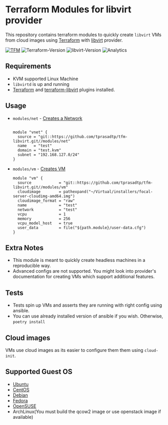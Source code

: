 # Terraform Modules for libvirt provider

This repository contains terraform modules to quickly create `libvirt` VMs from cloud images using [Terraform][terraform] with [libvirt][terraform-libvirt] provider.

[![TFM](https://github.com/tprasadtp/tfm-libvirt/workflows/terraform/badge.svg)](https://github.com/tprasadtp/tfm-libvirt/actions?workflow=terraform)
![Terraform-Version](https://img.shields.io/badge/terraform-1.0.x-623CE4?logo=terraform)
![libvirt-Version](https://img.shields.io/badge/provider--libvirt-0.6.10-623CE4?logo=terraform&logoColor=white)
![Analytics](https://ga-beacon.prasadt.com/UA-101760811-3/github/tfm-libvirt?pink&useReferer)

## Requirements

- KVM supported Linux Machine
- `libvirtd` is up and running
- [Terraform][terraform] and [terraform-libvirt][terraform-libvirt] plugins installed.

## Usage

- `modules/net` - [Creates a Network](./modules/net/README.md)
  ```hcl

  module "vnet" {
    source = "git::https://github.com/tprasadtp/tfm-libvirt.git//modules/net"
    name   = "test"
    domain = "test.kvm"
    subnet = "192.168.127.0/24"
  }
  ```

- `modules/vm` - [Creates VM](./modules/vm/README.md)

  ```hcl
  module "vm" {
    source            = "git::https://github.com/tprasadtp/tfm-libvirt.git//modules/vm"
    cloudimage        = pathexpand("~/Virtual/installers/focal-server-cloudimg-amd64.img")
    cloudimage_format = "raw"
    name              = "test"
    network           = "test"
    vcpu              = 1
    memory            = 256
    vcpu_model_host   = true
    user_data         = file("${path.module}/user-data.cfg")
  }
  ```

## Extra Notes

- This module is meant to quickly create headless machines in a reproducible way.
- Advanced configs are not supported. You might look into provider's documentation for creating VMs which support additional features.

## Tests

- Tests spin up VMs and asserts they are running with right config using ansible.
- You can use already installed version of ansible if you wish. Otherwise, `poetry install`

## Cloud images

VMs use cloud images as its easier to configure them them using `cloud-init`.

## Supported Guest OS

- [Ubuntu](https://cloud-images.ubuntu.com/)
- [CentOS](http://cloud.centos.org/centos/8/x86_64/images/)
- [Debian](http://cdimage.debian.org/cdimage/openstack/)
- [Fedora](https://alt.fedoraproject.org/cloud/)
- [OpenSUSE](https://software.opensuse.org/distributions/leap#jeos-ports)
- ArchLinux(You must build the qcow2 image or use openstack image if available)

[terraform]: https://terraform.io
[terraform-libvirt]: https://github.com/dmacvicar/terraform-provider-libvirt
